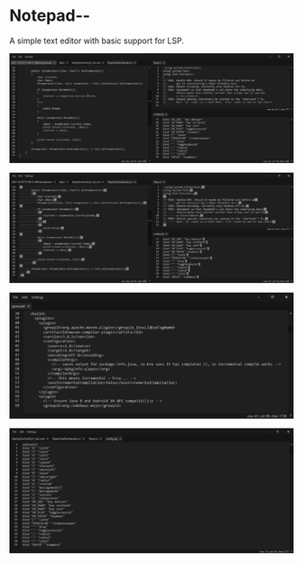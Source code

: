 # Notepad--
A simple text editor with basic support for LSP.

<p align="center">
    <img src="https://github.com/jmatss/note/blob/master/Media/editor.PNG?raw=true">
</p>

<p align="center">
    <img src="https://github.com/jmatss/note/blob/master/Media/all_characters.PNG?raw=true">
</p>

<p align="center">
    <img src="https://github.com/jmatss/note/blob/master/Media/validation.PNG?raw=true">
</p>

<p align="center">
    <img src="https://github.com/jmatss/note/blob/master/Media/drag.gif?raw=true">
</p>